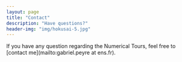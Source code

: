 ```yaml
---
layout: page
title: "Contact"
description: "Have questions?"
header-img: "img/hokusai-5.jpg"
---
```


If you have any question regarding the Numerical Tours, feel free to [contact me](mailto:gabriel.peyre at ens.fr).
